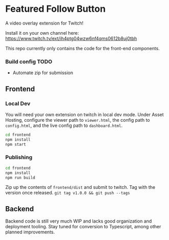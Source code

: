 # Featured Follow Button

A video overlay extension for Twitch!

Install it on your own channel here:
https://www.twitch.tv/ext/ih4ptg04wzw6nf4qms0612b8uj0tbh

This repo currently only contains the code for the front-end components.

### Build config TODO
 * Automate zip for submission

## Frontend
### Local Dev
You will need your own extension on twitch in local dev mode.
Under Asset Hosting, configure the viewer path to `viewer.html`,
the config path to `config.html`, and the live config path
to `dashboard.html`.

```sh
cd frontend
npm install
npm start
```

### Publishing

```sh
cd frontend
npm install
npm run build
```

Zip up the contents of `frontend/dist` and submit to twitch.
Tag with the version once released. `git tag v1.0.0 && git push --tags`

## Backend

Backend code is still very much WIP and lacks good organization and
deployment tooling. Stay tuned for conversion to Typescript, among
other planned improvements.
